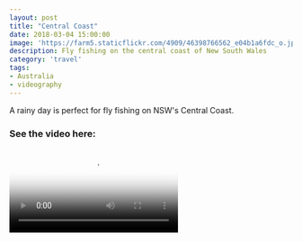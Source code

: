 ```yaml
---
layout: post
title: "Central Coast"
date: 2018-03-04 15:00:00
image: 'https://farm5.staticflickr.com/4909/46398766562_e04b1a6fdc_o.jpg'
description: Fly fishing on the central coast of New South Wales
category: 'travel'
tags:
- Australia
- videography
---
```


A rainy day is perfect for fly fishing on NSW's Central Coast.

### See the video here:

<div class="embed-bg">
  <div class="video-embed">
    <script src="{{ "/assets/js/plyr.polyfilled.min.js" | prepend: site.baseurl }}"></script>
    <video id="player" controls playsineline poster="https://farm5.staticflickr.com/4909/46398766562_8e133df797_z.jpg">
  <source src="https://www.flickr.com/photos/162779846@N06/46398766562/play/hd/8e133df797/" type="video/mp4" size="1080">:
  <source src="https://www.flickr.com/photos/162779846@N06/46398766562/play/site/8e133df797/" type="video/mp4" size="360">:
  <!-- Fallback for browsers that don't support the <video> element -->
  HTML5 Video not available in your browser
  </video>
  <script>const player = new Plyr('#player', {controls: ['play-large', 'play', 'progress', 'settings', 'fullscreen'], settings: ['quality'], keyboard: { focused: true, global: true}}); window.player = player;</script>
  </div>
</div>
